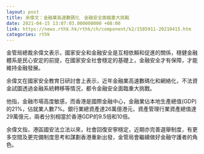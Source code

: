```yaml
---
layout: post
title: 余偉文：金融業高速數碼化　金融安全面臨重大挑戰
date: 2021-04-15 13:07:03.000000000 +08:00
link: https://news.rthk.hk/rthk/ch/component/k2/1585911-20210415.htm
categories: rthk
---
```


金管局總裁余偉文表示，國家安全和金融安全是互相依賴和促進的關係，穩健金融體系是民心安定的前提，在國家安全社會穩定的基礎上，金融安全才有保障，才能維持金融發展。 

余偉文在國家安全教育日研討會上表示，近年金融業高速數碼化和網絡化，不法資金試圖透過金融系統轉移等情況，都令金融安全面臨重大挑戰。

他指，金融市場高度敏感，而香港是國際金融中心，金融業佔本地生產總值(GDP)的21%，佔就業人數7%。銀行業總資產達26萬億港元，資產管理行業資產總值達29萬億元，兩者分別相當於香港GDP的9.5倍和10倍。

余偉文指，港區國安法立法以來，社會回復安寧穩定，近期亦完善選舉制度，有更多空間及更完備制度思考和謀劃香港重新出發，金管局會繼續做好金融守護者的角色。
